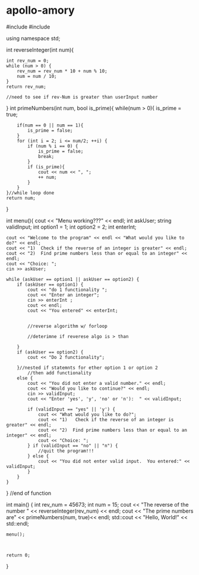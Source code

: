 # apollo-amory

#include <iostream>
#include <string>

using namespace std;

int reverseInteger(int num){

    int rev_num = 0;
    while (num > 0) {
        rev_num = rev_num * 10 + num % 10;
        num = num / 10;
    }
    return rev_num;

    //need to see if rev-Num is greater than userInput number
}
int primeNumbers(int num, bool is_prime){
    while(num > 0){
        is_prime = true;

        if(num == 0 || num == 1){
            is_prime = false;
        }
        for (int i = 2; i <= num/2; ++i) {
            if (num % i == 0) {
                is_prime = false;
                break;
            }
            if (is_prime){
                cout << num << ", ";
                ++ num;
            }
        }
    }//while loop done
    return num;
}

int menu(){
    cout << "Menu working???" << endl;
    int askUser;
    string validInput;
    int option1 = 1;
    int option2 = 2;
    int enterInt;




    cout << "Welcome to the program" << endl << "What would you like to do?" << endl;
    cout << "1)  Check if the reverse of an integer is greater" << endl;
    cout << "2)  Find prime numbers less than or equal to an integer" << endl;
    cout << "Choice: ";
    cin >> askUser;

    while (askUser == option1 || askUser == option2) {
        if (askUser == option1) {
            cout << "do 1 functionality ";
            cout << "Enter an integer";
            cin >> enterInt ;
            cout << endl;
            cout << "You entered" << enterInt;


            //reverse algorithm w/ forloop

            //deterimne if reverese algo is > than

        }
        if (askUser == option2) {
            cout << "Do 2 functionality";

        }//nested if statemnts for ether option 1 or option 2
            //then add functionality
        else {
            cout << "You did not enter a valid number." << endl;
            cout << "Would you like to continue?" << endl;
            cin >> validInput;
            cout << "Enter 'yes', 'y', 'no' or 'n'):  " << validInput;

            if (validInput == "yes" || 'y') {
                cout << "What would you like to do?";
                cout << "1)   Check if the reverse of an integer is greater" << endl;
                cout << "2)  Find prime numbers less than or equal to an integer" << endl;
                cout << "Choice: ";
            } if (validInput == "no" || "n") {
                //quit the program!!!
            } else {
                cout << "You did not enter valid input.  You entered:" << validInput;
            }
        }
    }
} //end of function


int main() {
    int rev_num = 45673;
    int num = 15;
    cout << "The reverse of the number " << reverseInteger(rev_num) << endl;
    cout << "The prime numbers are" << primeNumbers(num, true)<< endl;
    std::cout << "Hello, World!" << std::endl;

    menu();



    return 0;
}
